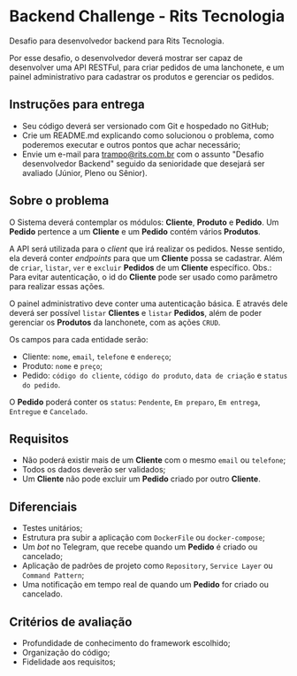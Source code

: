 # Backend Challenge - Rits Tecnologia
Desafio para desenvolvedor backend para Rits Tecnologia.

Por esse desafio, o desenvolvedor deverá mostrar ser capaz de desenvolver uma API RESTFul, para criar pedidos de uma lanchonete, e um painel administrativo para cadastrar os produtos e gerenciar os pedidos.

## Instruções para entrega
- Seu código deverá ser versionado com Git e hospedado no GitHub;
- Crie um README.md explicando como solucionou o problema, como poderemos executar e outros pontos que achar necessário;
- Envie um e-mail para trampo@rits.com.br com o assunto "Desafio desenvolvedor Backend" seguido da senioridade que desejará ser avaliado (Júnior, Pleno ou Sênior).

## Sobre o problema
O Sistema deverá contemplar os módulos: __Cliente__, __Produto__ e __Pedido__. Um __Pedido__ pertence a um __Cliente__ e um __Pedido__ contém vários __Produtos__.

A API será utilizada para o _client_ que irá realizar os pedidos. Nesse sentido, ela deverá conter _endpoints_ para que um __Cliente__ possa se cadastrar. Além de `criar`, `listar`, `ver` e `excluir` __Pedidos__ de um __Cliente__ específico. Obs.: Para evitar autenticação, o id do __Cliente__ pode ser usado como parâmetro para realizar essas ações.

O painel administrativo deve conter uma autenticação básica. E através dele deverá ser possível `listar` __Clientes__ e `listar` __Pedidos__, além de poder gerenciar os __Produtos__ da lanchonete, com as ações `CRUD`.

Os campos para cada entidade serão:
- Cliente: `nome`, `email`, `telefone` e `endereço`;
- Produto: `nome` e `preço`;
- Pedido: `código do cliente`, `código do produto`, `data de criação` e `status do pedido`.

O __Pedido__ poderá conter os `status`: `Pendente`, `Em preparo`, `Em entrega`, `Entregue` e `Cancelado`.

## Requisitos
- Não poderá existir mais de um __Cliente__ com o mesmo `email` ou `telefone`;
- Todos os dados deverão ser validados;
- Um __Cliente__ não pode excluir um __Pedido__ criado por outro __Cliente__.

## Diferenciais
- Testes unitários;
- Estrutura pra subir a aplicação com `DockerFile` ou `docker-compose`;
- Um _bot_ no Telegram, que recebe quando um __Pedido__ é criado ou cancelado;
- Aplicação de padrões de projeto como `Repository`, `Service Layer` ou `Command Pattern`;
- Uma notificação em tempo real de quando um __Pedido__ for criado ou cancelado.

## Critérios de avaliação
- Profundidade de conhecimento do framework escolhido;
- Organização do código;
- Fidelidade aos requisitos;
